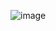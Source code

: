 ![image](https://user-images.githubusercontent.com/38810840/116002283-536ca180-a5f9-11eb-91d5-3701f3b3f871.png)
